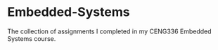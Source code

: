 # Embedded-Systems
The collection of assignments I completed in my CENG336 Embedded Systems course.
